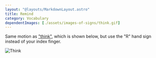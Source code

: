 ```yaml
---
layout: "@layouts/MarkdownLayout.astro"
title: Remind
category: Vocabulary
dependentImages: [./assets/images-of-signs/think.gif]
---
```


Same motion as ["think"](./think),
which is shown below, but use the "R" hand sign
instead of your index finger.

![Think](@signs/think.gif)

